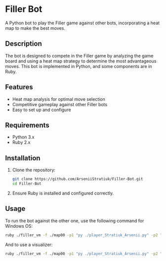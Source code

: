 # Filler Bot

A Python bot to play the Filler game against other bots, incorporating a heat map to make the best moves.

## Description

The bot is designed to compete in the Filler game by analyzing the game board and using a heat map strategy to determine the most advantageous moves. This bot is implemented in Python, and some components are in Ruby.

## Features

- Heat map analysis for optimal move selection
- Competitive gameplay against other Filler bots
- Easy to set up and configure

## Requirements

- Python 3.x
- Ruby 2.x

## Installation

1. Clone the repository:
    ```sh
    git clone https://github.com/ArseniiStratiuk/Filler-Bot.git
    cd Filler-Bot
    ```

2. Ensure Ruby is installed and configured correctly.

## Usage

To run the bot against the other one, use the following command for Windows OS:
```sh
ruby ./filler_vm -f ./map00 -p1 "py ./player_Stratiuk_Arsenii.py" -p2 "py ./player_Stratiuk_Arsenii.py"
```
And to use a visualizer:
```sh
ruby ./filler_vm -f ./map00 -p1 "py ./player_Stratiuk_Arsenii.py" -p2 "py ./player_Stratiuk_Arsenii.py" | py visualizer.py
```

